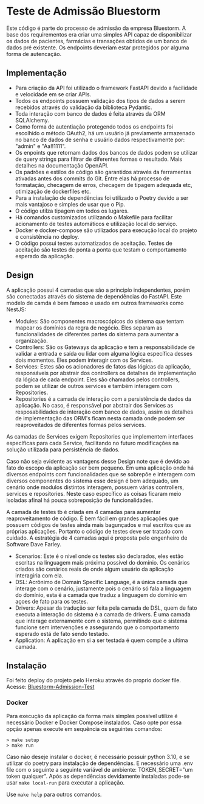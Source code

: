 # Teste de Admissão Bluestorm

Este código é parte do processo de admissão da empresa Bluestorm. A base dos requirementos era criar uma simples API
capaz de disponibilizar os dados de pacientes, farmácias e transações obtidos de um banco de dados pré existente.
Os endpoints deveriam estar protegidos por alguma forma de autencação.

## Implementação

 - Para criação da API foi utilizado o framework FastAPI devido a facilidade e velocidade em se criar APIs.
 - Todos os endpoints possuem validação dos tipos de dados a serem recebidos através do validação 
da biblioteca Pydantic.
 - Toda interação com banco de dados é feita através da ORM SQLAlchemy.
 - Como forma de autentiação protegendo todos os endpoints foi escolhido o método OAuth2, há um usuário já previamente
armazenado no banco de dados de senha e usuário dados respectivamente por: "admin" e "Aa!!1111".
 - Os enpoints que retornam dados dos bancos de dados podem se utilizar de query strings para filtrar de diferentes
formas o resultado. Mais detalhes na documentação OpenAPI.
 - Os padrões e estilos de código são garantidos através da ferramentas ativadas antes dos commits do Git. Entre elas há
processo de formatação, checagem de erros, checagem de tipagem adequada etc, otimização de dockerfiles etc.
 - Para a instalação de dependências foi utilizado o Poetry devido a ser mais vantajoso e simples de usar que o Pip.
 - O código utilza tipagem em todos os lugares.
 - Há comandos customizados utilizando o Makefile para facilitar acionamento de testes automáticos e utilização local
do serviço.
 - Docker e docker-compose são utilizados para execução local do projeto e consistência no deploy.
 - O código possui testes automatizados de aceitação. Testes de aceitação são testes de ponta a ponta que testam o 
comportamento esperado da aplicação.

## Design

A aplicação possui 4 camadas que são a principío independentes, porém são conectadas através do sistema de
dependências do FastAPI. Este modelo de camda é bem famoso e usado em outros frameworks como NestJS:
- Modules: São ocmponentes macroscópicos do sistema que tentam mapear os domínios da regra de negócio. Eles separam as
funcionalidades de diferentes partes do sistema para aumentar a organização.
 - Controllers: São os Gateways da aplicação e tem a responsabilidade de validar a entrada e saída ou lidar com alguma
lógica específica desses dois momentos. Eles podem interagir com os Services.
 - Services: Estes são os acionadores de fatos das lógicas da aplicação, responsáveis por abstrair dos controllers os 
detalhes de implementação da lógica de cada endpoint. Eles são chamados pelos controllers, podem se utilizar de outros
services e também interagem com Repositories.
 - Repositories é a camada de interação com a persistência de dados da aplicação. No caso, é responsável por abstrair
dos Services as resposabilidades de interação com banco de dados, assim os detalhes de implementação das ORM's ficam 
nesta camada onde podem ser reaproveitados de diferentes formas pelos services.

As camadas de Services exigem Repositories que implementem interfaces específicas para cada Service, facilitando no futuro 
modificações na solução utilizada para persistência de dados.

Caso não seja evidente as vantagens desse Design note que é devido ao fato do escopo da aplicação ser bem pequeno. Em uma
aplicação onde há diversos endpoints com funcionalidades que se sobrepõe e interagem com diversos componentes do sistema
esse design é bem adequado, um cenário onde modulos distintos interagem, possuem várias controllers, 
services e repositories. Neste caso específico as coisas ficaram meio isoladas afinal há pouca sobreposição de
funcionalidades.

A camada de testes tb é criada em 4 camadas para aumentar reaproveitamento de código. É bem fácil em grandes aplicações
que possuem códigos de testes ainda mais bagunçados e mal escritos que as próprias aplicações. Portanto o código de
testes deve ser tratado com cuidado. A estratégia de 4 camadas aqui é proposta pelo engenheiro de Software Dave Farley.
- Scenarios: Este é o nivel onde os testes são declarados, eles estão escritas na linguagem mais próxima possível do
domínio. Os cenários criados são cenários reais de onde algum usuário da aplicação interagiria com ela.
- DSL: Acrônimo de Domain Specific Language, é a única camada que interage com o cenário, justamente pois o cenário só
fala a linguagem do domínio, esta é a camada que traduz a linguagem do domínio em açoes de fato para os testes.
- Drivers: Apesar da tradução ser feita pela camada de DSL, quem de fato executa a interação do sistema é a camada de
drivers. É uma camada que interage externamente com o sistema, permitindo que o sistema funcione sem 
intervenções e assegurando que o comportamento esperado está de fato sendo testado.
- Application: A aplicação em si a ser testada é quem compõe a ultima camada.


## Instalação

Foi feito deploy do projeto pelo Heroku através do proprio docker file. Acesse: 
[Bluestorm-Admission-Test](https://bluestorm-admission-test.herokuapp.com/docs)

### Docker
Para execução da aplicação da forma mais simples possível utilize é necessário Docker e Docker Compose instalados. 
Caso opte por essa opção apenas execute em sequência os seguintes comandos:
```
> make setup
> make run
```
Caso não deseje instalar o docker, é necessário possuir python 3.10, e se utilizar do poetry para instalação de
dependências. E necessário uma .env file com o seguinte a seguinte variável de ambiente:
TOKEN_SECRET="um token qualquer". Após as dependências devidamente instaladas pode-se usar 
```make local-run``` para executar a aplicação.

Use ```make help``` para outros comandos.
